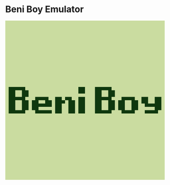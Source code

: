 # Beni Boy Emulator
![alt text](https://github.com/Beni7325/Beni-Boy/blob/main/images/beniboy.png?raw=true)
